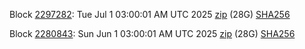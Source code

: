 Block [2297282](https://insight.dash.org/insight/block/00000000000000148cfd43c02d47e5e5aeb9152a032d09ee8b1a81bae717c30e): Tue Jul  1 03:00:01 AM UTC 2025 [zip](https://dash-bootstrap-2.ams3.digitaloceanspaces.com/mainnet/2025-07-01/bootstrap.dat.zip) (28G) [SHA256](https://dash-bootstrap-2.ams3.digitaloceanspaces.com/mainnet/2025-07-01/sha256.txt)

Block [2280843](https://insight.dash.org/insight/block/0000000000000025650024ef8c75d0dafcddb72f5350cae8c5a56b2da9d01566): Sun Jun  1 03:00:01 AM UTC 2025 [zip](https://dash-bootstrap-2.ams3.digitaloceanspaces.com/mainnet/2025-06-01/bootstrap.dat.zip) (28G) [SHA256](https://dash-bootstrap-2.ams3.digitaloceanspaces.com/mainnet/2025-06-01/sha256.txt)
